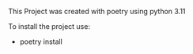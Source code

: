 This Project was created with poetry using python 3.11

To install the project use:
- poetry install
